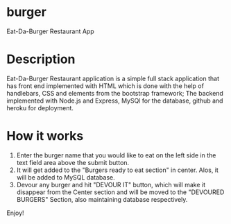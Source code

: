# burger

Eat-Da-Burger Restaurant App

# Description

Eat-Da-Burger Restaurant application is a simple full stack application that has front end implemented with HTML which is done with the help of handlebars, CSS and elements from the bootstrap framework; The backend implemented with Node.js and Express, MySQl for the database, github and heroku for deployment.

# How it works

1. Enter the burger name that you would like to eat on the left side in the text field area above the submit button.
2. It will get added to the "Burgers ready to eat section" in center. Alos, it will be added to MySQL database.
3. Devour any burger and hit "DEVOUR IT" button, which will make it disappear from the Center section and will be moved to the "DEVOURED BURGERS" Section, also maintaining database respectively.

Enjoy!

